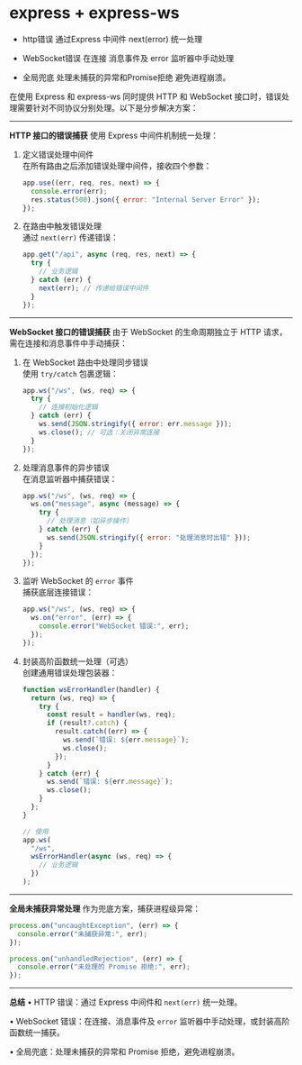 # express + express-ws

- http错误 通过Express 中间件 next(error) 统一处理
- WebSocket错误 在连接 消息事件及 error 监听器中手动处理

- 全局兜底 处理未捕获的异常和Promise拒绝 避免进程崩溃。

在使用 Express 和 express-ws 同时提供 HTTP 和 WebSocket 接口时，错误处理需要针对不同协议分别处理。以下是分步解决方案：

---

**HTTP 接口的错误捕获**
使用 Express 中间件机制统一处理：

1. 定义错误处理中间件  
   在所有路由之后添加错误处理中间件，接收四个参数：

   ```javascript
   app.use((err, req, res, next) => {
     console.error(err);
     res.status(500).json({ error: "Internal Server Error" });
   });
   ```

2. 在路由中触发错误处理  
   通过 `next(err)` 传递错误：
   ```javascript
   app.get("/api", async (req, res, next) => {
     try {
       // 业务逻辑
     } catch (err) {
       next(err); // 传递给错误中间件
     }
   });
   ```

---

**WebSocket 接口的错误捕获**
由于 WebSocket 的生命周期独立于 HTTP 请求，需在连接和消息事件中手动捕获：

1. 在 WebSocket 路由中处理同步错误  
   使用 `try/catch` 包裹逻辑：

   ```javascript
   app.ws("/ws", (ws, req) => {
     try {
       // 连接初始化逻辑
     } catch (err) {
       ws.send(JSON.stringify({ error: err.message }));
       ws.close(); // 可选：关闭异常连接
     }
   });
   ```

2. 处理消息事件的异步错误  
   在消息监听器中捕获错误：

   ```javascript
   app.ws("/ws", (ws, req) => {
     ws.on("message", async (message) => {
       try {
         // 处理消息（如异步操作）
       } catch (err) {
         ws.send(JSON.stringify({ error: "处理消息时出错" }));
       }
     });
   });
   ```

3. 监听 WebSocket 的 `error` 事件  
   捕获底层连接错误：

   ```javascript
   app.ws("/ws", (ws, req) => {
     ws.on("error", (err) => {
       console.error("WebSocket 错误:", err);
     });
   });
   ```

4. 封装高阶函数统一处理（可选）  
   创建通用错误处理包装器：

   ```javascript
   function wsErrorHandler(handler) {
     return (ws, req) => {
       try {
         const result = handler(ws, req);
         if (result?.catch) {
           result.catch((err) => {
             ws.send(`错误: ${err.message}`);
             ws.close();
           });
         }
       } catch (err) {
         ws.send(`错误: ${err.message}`);
         ws.close();
       }
     };
   }

   // 使用
   app.ws(
     "/ws",
     wsErrorHandler(async (ws, req) => {
       // 业务逻辑
     })
   );
   ```

---

**全局未捕获异常处理**
作为兜底方案，捕获进程级异常：

```javascript
process.on("uncaughtException", (err) => {
  console.error("未捕获异常:", err);
});

process.on("unhandledRejection", (err) => {
  console.error("未处理的 Promise 拒绝:", err);
});
```

---

**总结**
• HTTP 错误：通过 Express 中间件和 `next(err)` 统一处理。

• WebSocket 错误：在连接、消息事件及 `error` 监听器中手动处理，或封装高阶函数统一捕获。

• 全局兜底：处理未捕获的异常和 Promise 拒绝，避免进程崩溃。
